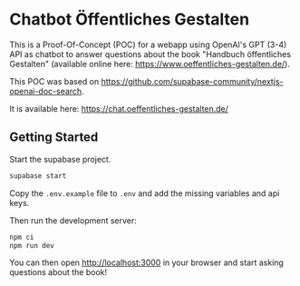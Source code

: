 # Chatbot Öffentliches Gestalten

This is a Proof-Of-Concept (POC) for a webapp using OpenAI's GPT (3-4) API as chatbot to answer questions about the book "Handbuch öffentliches Gestalten" (available online here: https://www.oeffentliches-gestalten.de/).

This POC was based on https://github.com/supabase-community/nextjs-openai-doc-search.

It is available here: https://chat.oeffentliches-gestalten.de/

## Getting Started

Start the supabase project.

```bash
supabase start
```

Copy the `.env.example` file to `.env` and add the missing variables and api keys.

Then run the development server:

```bash
npm ci
npm run dev
```

You can then open [http://localhost:3000](http://localhost:3000) in your browser and start asking questions about the book!
